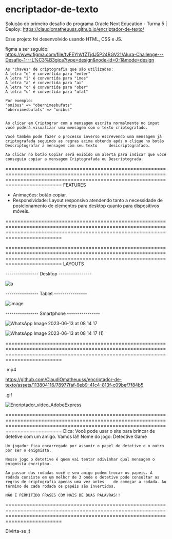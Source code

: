 # encriptador-de-texto
Solução do primeiro desafio do programa Oracle Next Education - Turma 5 | Deploy: https://claudiomatheuuss.github.io/encriptador-de-texto/

Esse projeto foi desenvolvido usando HTML, CSS e JS.

figma a ser seguido: https://www.figma.com/file/tvFEYhVfZTjdJ5P24RGV21/Alura-Challenge---Desafio-1---L%C3%B3gica?type=design&node-id=0-1&mode=design
    
    As "chaves" de criptografia que são utilizadas:
    A letra "e" é convertida para "enter"
    A letra "i" é convertida para "imes"
    A letra "a" é convertida para "ai"
    A letra "o" é convertida para "ober"
    A letra "u" é convertida para "ufat"

    Por exemplo:
    "onibus" => "obernimesbufats"
    "obernimesbufats" => "onibus"
	
	
	Ao clicar em Criptograr com a mensagem escrita normalmente no input você poderá visualizar uma mensagem com o texto criptografado.

	Você também pode fazer o processo inverso escrevendo uma mensagem já criptografada seguindo as regras acima obtendo após o clique no botão Descriptografar a mensagem com seu texto 	desicriptografado.

	Ao clicar no botão Copiar será exibido um alerta para indicar que você conseguiu copiar a mensagem Criptografada ou Descriptograda.

=====================================================================================================================================================================================
				FEATURES
* Animações: botão copiar.
* Responsividade: Layout responsivo atendendo tanto a necessidade de posicionamento de elementos para desktop quanto para dispositivos móveis.

=====================================================================================================================================================================================

=====================================================================================================================================================================================
				LAYOUTS



---------------- Desktop ----------------


![a](https://github.com/ClaudiOmatheuuss/encriptador-de-texto/assets/113804116/c4f46339-fa03-41be-a3bd-cfe916e26db4)



---------------- Tablet ---------------- 



![image](https://github.com/ClaudiOmatheuuss/encriptador-de-texto/assets/113804116/882f5734-a0f9-4085-b3ac-7e3b3714d1ad)






---------------- Smartphone ----------------





![WhatsApp Image 2023-06-13 at 08 14 17](https://github.com/ClaudiOmatheuuss/encriptador-de-texto/assets/113804116/2d768cb0-fd5f-4c4f-8d9e-9148cacda4da)









![WhatsApp Image 2023-06-13 at 08 14 17 (1)](https://github.com/ClaudiOmatheuuss/encriptador-de-texto/assets/113804116/c2c04ca2-8a1f-4507-8c9e-95e853e7f6cb)









=====================================================================================================================================================================================





.mp4



https://github.com/ClaudiOmatheuuss/encriptador-de-texto/assets/113804116/78977faf-9eb9-41c4-813f-c09bef7f84b5












.gif

![Encriptador_video_AdobeExpress](https://github.com/ClaudiOmatheuuss/encriptador-de-texto/assets/113804116/d677c9c4-f69a-4ad8-9c63-1c4cc03e49ec)







=====================================================================================================================================================================================
Dica: Você pode usar o site para brincar de detetive com um amigo. Vamos lá!!
	Nome do jogo: Detective Game
	
	Um jogador fica encarregado por assumir o papel de detetive e o outro por ser o enigmista.

	Nesse jogo o detetive é quem vai tentar adivinhar qual mensagem o enigmista encriptou.
	
	Ao passar das rodadas você e seu amigo podem trocar os papeis. A rodada consiste em um melhor de 3 onde o detetive pode consultar as regras de criptografia apenas uma vez antes 	de começar a rodada. Ao término de cada rodada os papéis são invertidos.

	NÃO É PERMITIDO FRASES COM MAIS DE DUAS PALAVRAS!!
=====================================================================================================================================================================================


Divirta-se ;)
